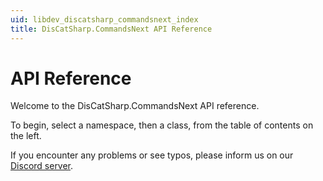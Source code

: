 ```yaml
---
uid: libdev_discatsharp_commandsnext_index
title: DisCatSharp.CommandsNext API Reference
---
```


# API Reference

Welcome to the DisCatSharp.CommandsNext API reference.

To begin, select a namespace, then a class, from the table of contents on the left.

If you encounter any problems or see typos, please inform us on our [Discord server](https://discord.gg/Uk7sggRBTm).
